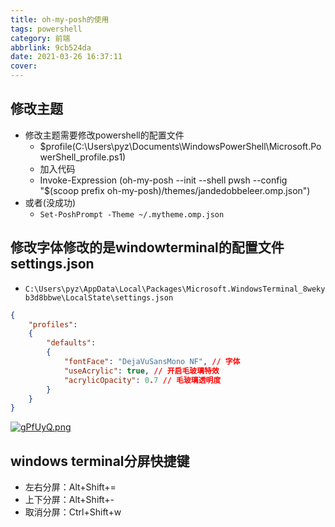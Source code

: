 ```yaml
---
title: oh-my-posh的使用
tags: powershell
category: 前端
abbrlink: 9cb524da
date: 2021-03-26 16:37:11
cover:
---
```


## 修改主题
+ 修改主题需要修改powershell的配置文件
  + $profile(C:\Users\pyz\Documents\WindowsPowerShell\Microsoft.PowerShell_profile.ps1)
  + 加入代码
  + Invoke-Expression (oh-my-posh --init --shell pwsh --config "$(scoop prefix oh-my-posh)/themes/jandedobbeleer.omp.json")
+ 或者(没成功)
  + `Set-PoshPrompt -Theme ~/.mytheme.omp.json`

## 修改字体修改的是windowterminal的配置文件settings.json
+ `C:\Users\pyz\AppData\Local\Packages\Microsoft.WindowsTerminal_8wekyb3d8bbwe\LocalState\settings.json`


``` json
{
    "profiles":
    {
        "defaults":
        {
            "fontFace": "DejaVuSansMono NF", // 字体
            "useAcrylic": true, // 开启毛玻璃特效
            "acrylicOpacity": 0.7 // 毛玻璃透明度
        }
    }
}
```




[![gPfUyQ.png](https://z3.ax1x.com/2021/04/28/gPfUyQ.png)](https://imgtu.com/i/gPfUyQ)

## windows terminal分屏快捷键

+ 左右分屏：Alt+Shift+=
+ 上下分屏：Alt+Shift+-
+ 取消分屏：Ctrl+Shift+w